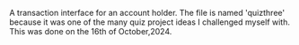 A transaction interface for an account holder. 
The file is named 'quizthree' because it was one of the many quiz project ideas I challenged myself with. 
This was done on the 16th of October,2024.
